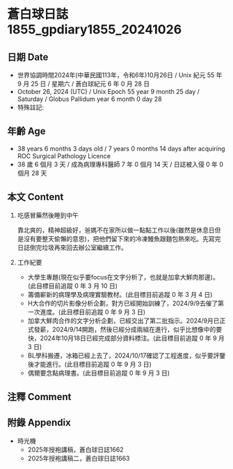 [_metadata_:encoding]: - "utf-8"
[_metadata_:language]: - "zh-Hant-TW"
[_metadata_:fileformat]: - "markdown"
[_metadata_:MIME_type]: - "text/plain"
[_metadata_:markdown_version]: - "commonmark version 0.30"
[_metadata_:markdown_spec]: - "https://spec.commonmark.org/0.30/"

# 蒼白球日誌1855_gpdiary1855_20241026 #

## 日期 Date ##

* 世界協調時間2024年(中華民國113年，令和6年)10月26日 / Unix 紀元 55 年 9 月 25 日 / 星期六 / 蒼白球紀元 6 年 0 月 28 日
* October 26, 2024 (UTC) / Unix Epoch 55 year 9 month 25 day / Saturday / Globus Pallidum year 6 month 0 day 28
* 特殊註記:

## 年齡 Age ##

* 38 years 6 months 3 days old / 7 years 0 months 14 days after acquiring ROC Surgical Pathology Licence
* 38 歲 6 個月 3 天 / 成為病理專科醫師 7 年 0 個月 14 天 / 日誌被入侵 0 年 0 個月 28 天

## 本文 Content ##

1. 吃感冒藥然後睡到中午

    靠北爽的，精神超級好，爸媽不在家所以做一點點工作以後(雖然是休息日但是沒有要整天偷懶的意思)，把他們留下來的冷凍鰻魚跟麵包熱來吃。先寫完日誌倒完垃圾再來回去辦公室繼續工作。

2. 工作紀要

    - 大學生專題(現在似乎要focus在文字分析了，也就是加拿大鮮肉那邊)。(此目標目前追蹤 0 年 3 月 10 日)
    - 籌備嶄新的病理學及病理實驗教材。(此目標目前追蹤 0 年 3 月 4 日)
    - H大合作的切片影像分析企劃，對方已經開始訓練了，2024/9/9去催了第一次進度。(此目標目前追蹤 0 年 9 月 3 日)
    - 加拿大鮮肉合作的文字分析企劃，已經交出了第二批指示。2024/9月已正式發薪，2024/9/14開跑，然後已經分成兩組在進行，似乎比想像中的要快，2024年10月18日已經完成部分資料標注。(此目標目前追蹤 0 年 9 月 3 日)
    - BL學科搬遷，冰箱已經上去了，2024/10/17確認了工程進度，似乎要評鑒後才能進行。(此目標目前追蹤 0 年 9 月 3 日)
    - 偶爾要念點病理書。(此目標目前追蹤 0 年 9 月 3 日)

## 注釋 Comment ##


## 附錄 Appendix ##

* 時光機
    - 2025年授袍講稿，蒼白球日誌1662
    - 2025年授袍講稿二，蒼白球日誌1663
